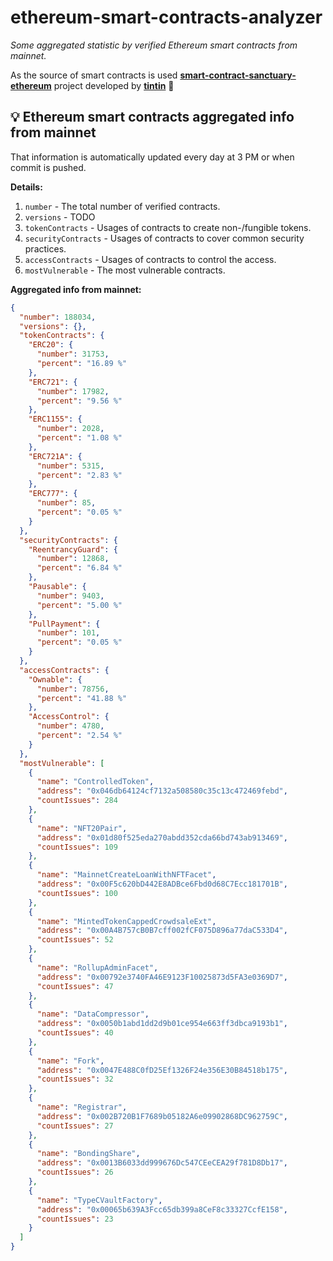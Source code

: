 # ethereum-smart-contracts-analyzer

*Some aggregated statistic by verified Ethereum smart contracts from mainnet.*

As the source of smart contracts is used **[smart-contract-sanctuary-ethereum](https://github.com/tintinweb/smart-contract-sanctuary-ethereum)** project developed by **[tintin](https://github.com/tintinweb)** 👏

## 💡 Ethereum smart contracts aggregated info from mainnet

That information is automatically updated every day at 3 PM or when commit is pushed.

**Details:**

1. `number` - The total number of verified contracts.
2. `versions` - TODO
3. `tokenContracts` - Usages of contracts to create non-/fungible tokens.
4. `securityContracts` - Usages of contracts to cover common security practices. 
5. `accessContracts` - Usages of contracts to control the access.
6. `mostVulnerable` - The most vulnerable contracts.

**Aggregated info from mainnet:**

```json
{
  "number": 188034,
  "versions": {},
  "tokenContracts": {
    "ERC20": {
      "number": 31753,
      "percent": "16.89 %"
    },
    "ERC721": {
      "number": 17982,
      "percent": "9.56 %"
    },
    "ERC1155": {
      "number": 2028,
      "percent": "1.08 %"
    },
    "ERC721A": {
      "number": 5315,
      "percent": "2.83 %"
    },
    "ERC777": {
      "number": 85,
      "percent": "0.05 %"
    }
  },
  "securityContracts": {
    "ReentrancyGuard": {
      "number": 12868,
      "percent": "6.84 %"
    },
    "Pausable": {
      "number": 9403,
      "percent": "5.00 %"
    },
    "PullPayment": {
      "number": 101,
      "percent": "0.05 %"
    }
  },
  "accessContracts": {
    "Ownable": {
      "number": 78756,
      "percent": "41.88 %"
    },
    "AccessControl": {
      "number": 4780,
      "percent": "2.54 %"
    }
  },
  "mostVulnerable": [
    {
      "name": "ControlledToken",
      "address": "0x046db64124cf7132a508580c35c13c472469febd",
      "countIssues": 284
    },
    {
      "name": "NFT20Pair",
      "address": "0x01d80f525eda270abdd352cda66bd743ab913469",
      "countIssues": 109
    },
    {
      "name": "MainnetCreateLoanWithNFTFacet",
      "address": "0x00F5c620bD442E8ADBce6Fbd0d68C7Ecc181701B",
      "countIssues": 100
    },
    {
      "name": "MintedTokenCappedCrowdsaleExt",
      "address": "0x00A4B757cB0B7cff002fCF075D896a77daC533D4",
      "countIssues": 52
    },
    {
      "name": "RollupAdminFacet",
      "address": "0x00792e3740FA46E9123F10025873d5FA3e0369D7",
      "countIssues": 47
    },
    {
      "name": "DataCompressor",
      "address": "0x0050b1abd1dd2d9b01ce954e663ff3dbca9193b1",
      "countIssues": 40
    },
    {
      "name": "Fork",
      "address": "0x0047E488C0fD25Ef1326F24e356E30B84518b175",
      "countIssues": 32
    },
    {
      "name": "Registrar",
      "address": "0x002B720B1F7689b05182A6e09902868DC962759C",
      "countIssues": 27
    },
    {
      "name": "BondingShare",
      "address": "0x0013B6033dd999676Dc547CEeCEA29f781D8Db17",
      "countIssues": 26
    },
    {
      "name": "TypeCVaultFactory",
      "address": "0x00065b639A3Fcc65db399a8CeF8c33327CcfE158",
      "countIssues": 23
    }
  ]
}
```
